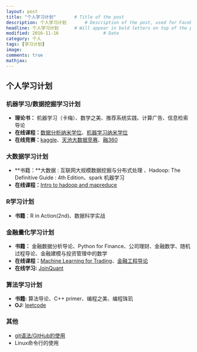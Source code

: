 ```yaml
---
layout: post
title: "个人学习计划"       # Title of the post
description: 个人学习计划       # Description of the post, used for Facebook Opengraph & Twitter
headline: 个人学习计划      # Will appear in bold letters on top of the post
modified: 2016-11-16                 # Date
category: 个人
tags: [学习计划]
image:
comments: true
mathjax:
---
```

## 个人学习计划

### 机器学习/数据挖掘学习计划
- **理论书：** 机器学习（卡梅）、数学之美、推荐系统实践、计算广告、信息检索导论
- **在线课程：**[数据分析纳米学位]()、[机器学习纳米学位]()
- **在线竞赛：**[kaggle](https://www.kaggle.com)、[天池大数据竞赛](https://tianchi.shuju.aliyun.com)、[融360](http://www.pkbigdata.com/common/zhzgbCmptDetails.html)

### 大数据学习计划
- **书籍：**大数据 : 互联网大规模数据挖掘与分布式处理 、Hadoop: The Definitive Guide : 4th Edition、spark 机器学习
- **在线课程：**[Intro to hadoop and mapreduce]()

### R学习计划
- **书籍**：R in Action(2nd)、数据科学实战

### 金融量化学习计划
- **书籍：** 金融数据分析导论、Python for Finance、公司理财、金融数学、随机过程导论、金融建模与投资管理中的数学
- **在线课程：**[Machine Learning for Trading]()、[金融工程导论](http://www.xuetangx.com/courses/course-v1:TsinghuaX+40510293X+2016_T2/about)
- **在线学习:** [JoinQuant](https://www.joinquant.com)

### 算法学习计划
- **书籍:** 算法导论、C++ primer、编程之美、编程珠玑
- **OJ:** [leetcode](https://leetcode.com)

### 其他
- [git语法/GitHub的使用](http://www.liaoxuefeng.com/wiki/0013739516305929606dd18361248578c67b8067c8c017b000)
-  Linux命令行的使用
